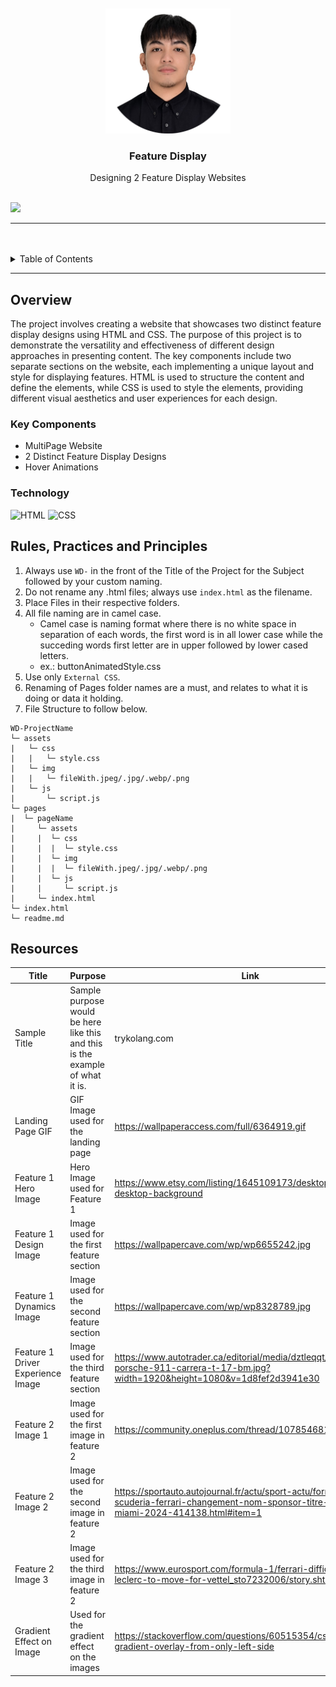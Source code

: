 <a name="readme-top">

<br/>

<br />
<div align="center">
  <a href="https://github.com/sdecena/">
  <!-- TODO: If you want to add logo or banner you can add it here -->
    <img src="./assets/img/pic-page.png" alt="" width="200">
  </a>
<!-- TODO: Change Title to the name of the title of your Project -->
  <h3 align="center">Feature Display</h3>
</div>
<!-- TODO: Make a short description -->
<div align="center">
  Designing 2 Feature Display Websites
</div>

<br />

<!-- TODO: Change the zyx-0314 into your github username  -->
<!-- TODO: Change the WD-Template-Project into the same name of your folder -->
![](https://visit-counter.vercel.app/counter.png?page=sdecena/WD-Seatwork-4)

---

<br />
<br />

<!-- TODO: If you want to add more layers for your readme -->
<details>
  <summary>Table of Contents</summary>
  <ol>
    <li>
      <a href="#overview">Overview</a>
      <ol>
        <li>
          <a href="#key-components">Key Components</a>
        </li>
        <li>
          <a href="#technology">Technology</a>
        </li>
      </ol>
    </li>
    <li>
      <a href="#rule,-practices-and-principles">Rules, Practices and Principles</a>
    </li>
    <li>
      <a href="#resources">Resources</a>
    </li>
  </ol>
</details>

---

## Overview

<!-- TODO: To be changed -->
<!-- The following are just sample -->

The project involves creating a website that showcases two distinct feature display designs using HTML and CSS. The purpose of this project is to demonstrate the versatility and effectiveness of different design approaches in presenting content. The key components include two separate sections on the website, each implementing a unique layout and style for displaying features. HTML is used to structure the content and define the elements, while CSS is used to style the elements, providing different visual aesthetics and user experiences for each design.

### Key Components
<!-- TODO: List of Key Components -->
<!-- The following are just sample -->
- MultiPage Website
- 2 Distinct Feature Display Designs
- Hover Animations

### Technology
<!-- TODO: List of Technology Used -->
![HTML](https://img.shields.io/badge/HTML-E34F26?style=for-the-badge&logo=html5&logoColor=white)
![CSS](https://img.shields.io/badge/CSS-1572B6?style=for-the-badge&logo=css3&logoColor=white)


## Rules, Practices and Principles
1. Always use `WD-` in the front of the Title of the Project for the Subject followed by your custom naming.
2. Do not rename any .html files; always use `index.html` as the filename.
3. Place Files in their respective folders.
4. All file naming are in camel case.
   - Camel case is naming format where there is no white space in separation of each words, the first word is in all lower case while the succeding words first letter are in upper followed by lower cased letters.
   - ex.: buttonAnimatedStyle.css
5. Use only `External CSS`.
6. Renaming of Pages folder names are a must, and relates to what it is doing or data it holding.
7. File Structure to follow below.

```
WD-ProjectName
└─ assets
|   └─ css
|   |   └─ style.css
|   └─ img
|   |   └─ fileWith.jpeg/.jpg/.webp/.png
|   └─ js
|       └─ script.js
└─ pages
|  └─ pageName
|     └─ assets
|     |  └─ css
|     |  |  └─ style.css
|     |  └─ img
|     |  |  └─ fileWith.jpeg/.jpg/.webp/.png
|     |  └─ js
|     |     └─ script.js
|     └─ index.html
└─ index.html
└─ readme.md
```

## Resources

<!-- TODO: Add References -->
| Title | Purpose | Link |
|-|-|-|
| Sample Title | Sample purpose would be here like this and this is the example of what it is. | trykolang.com |
| Landing Page GIF | GIF Image used for the landing page | https://wallpaperaccess.com/full/6364919.gif |
| Feature 1 Hero Image | Hero Image used for Feature 1 | https://www.etsy.com/listing/1645109173/desktop-wallpaper-desktop-background |
| Feature 1 Design Image | Image used for the first feature section | https://wallpapercave.com/wp/wp6655242.jpg |
| Feature 1 Dynamics Image | Image used for the second feature section | https://wallpapercave.com/wp/wp8328789.jpg |
| Feature 1 Driver Experience Image | Image used for the third feature section | https://www.autotrader.ca/editorial/media/dztleqqt/2023-porsche-911-carrera-t-17-bm.jpg?width=1920&height=1080&v=1d8fef2d3941e30 |
| Feature 2 Image 1 | Image used for the first image in feature 2 | https://community.oneplus.com/thread/1078546810768982018 |
| Feature 2 Image 2 | Image used for the second image in feature 2 | https://sportauto.autojournal.fr/actu/sport-actu/formule-1/f1-scuderia-ferrari-changement-nom-sponsor-titre-grand-prix-miami-2024-414138.html#item=1 |
| Feature 2 Image 3 | Image used for the third image in feature 2 | https://www.eurosport.com/formula-1/ferrari-difficult-to-ask-leclerc-to-move-for-vettel_sto7232006/story.shtml |
| Gradient Effect on Image | Used for the gradient effect on the images | https://stackoverflow.com/questions/60515354/css-for-gradient-overlay-from-only-left-side |
